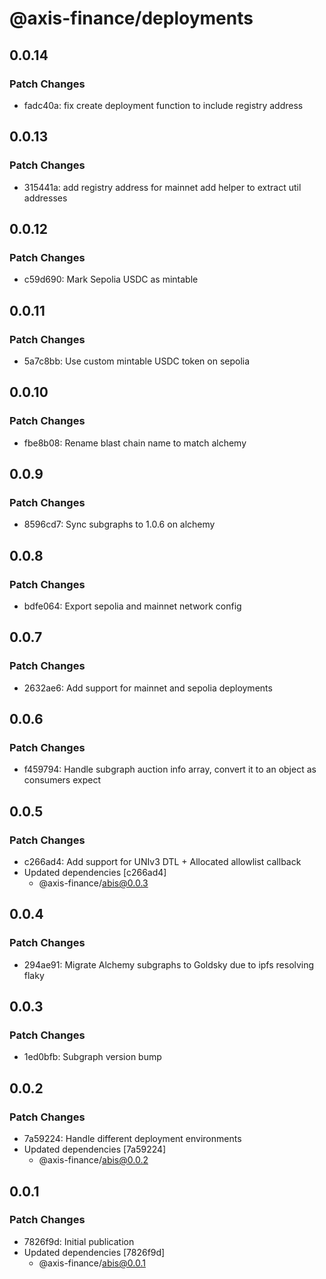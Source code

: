 # @axis-finance/deployments

## 0.0.14

### Patch Changes

- fadc40a: fix create deployment function to include registry address

## 0.0.13

### Patch Changes

- 315441a: add registry address for mainnet
  add helper to extract util addresses

## 0.0.12

### Patch Changes

- c59d690: Mark Sepolia USDC as mintable

## 0.0.11

### Patch Changes

- 5a7c8bb: Use custom mintable USDC token on sepolia

## 0.0.10

### Patch Changes

- fbe8b08: Rename blast chain name to match alchemy

## 0.0.9

### Patch Changes

- 8596cd7: Sync subgraphs to 1.0.6 on alchemy

## 0.0.8

### Patch Changes

- bdfe064: Export sepolia and mainnet network config

## 0.0.7

### Patch Changes

- 2632ae6: Add support for mainnet and sepolia deployments

## 0.0.6

### Patch Changes

- f459794: Handle subgraph auction info array, convert it to an object as consumers expect

## 0.0.5

### Patch Changes

- c266ad4: Add support for UNIv3 DTL + Allocated allowlist callback
- Updated dependencies [c266ad4]
  - @axis-finance/abis@0.0.3

## 0.0.4

### Patch Changes

- 294ae91: Migrate Alchemy subgraphs to Goldsky due to ipfs resolving flaky

## 0.0.3

### Patch Changes

- 1ed0bfb: Subgraph version bump

## 0.0.2

### Patch Changes

- 7a59224: Handle different deployment environments
- Updated dependencies [7a59224]
  - @axis-finance/abis@0.0.2

## 0.0.1

### Patch Changes

- 7826f9d: Initial publication
- Updated dependencies [7826f9d]
  - @axis-finance/abis@0.0.1
